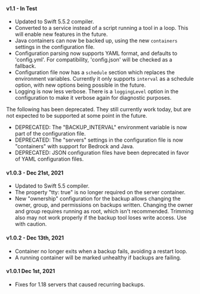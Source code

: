 #### v1.1 - In Test
- Updated to Swift 5.5.2 compiler.
- Converted to a service instead of a script running a tool in a loop. This will enable new features in the future.
- Java containers can now be backed up, using the new `containers` settings in the configuration file.
- Configuration parsing now supports YAML format, and defaults to 'config.yml'. For compatibility, 'config.json' will be checked as a fallback.
- Configuration file now has a `schedule` section which replaces the environment variables. Currently it only supports `interval` as a schedule option, with new options being possible in the future.
- Logging is now less verbose. There is a `loggingLevel` option in the configuration to make it verbose again for diagnostic purposes.

The following has been deprecated. They still currently work today, but are not expected to be supported at some point in the future.
- DEPRECATED: The "BACKUP_INTERVAL" environment variable is now part of the configuration file.
- DEPRECATED: The "servers" settings in the configuration file is now "containers" with support for Bedrock and Java.
- DEPRECATED: JSON configuration files have been deprecated in favor of YAML configuration files.

#### v1.0.3 - Dec 21st, 2021
- Updated to Swift 5.5 compiler.
- The property "tty: true" is no longer required on the server container.
- New "ownership" configuration for the backup allows changing the owner, group, and permissions on backups written. Changing the owner and group requires running as root, which isn't recommended. Trimming also may not work properly if the backup tool loses write access. Use with caution.

#### v1.0.2 - Dec 13th, 2021
- Container no longer exits when a backup fails, avoiding a restart loop.
- A running container will be marked unhealthy if backups are failing.

#### v1.0.1 Dec 1st, 2021
- Fixes for 1.18 servers that caused recurring backups.
